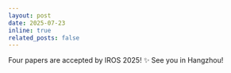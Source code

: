 ```yaml
---
layout: post
date: 2025-07-23
inline: true
related_posts: false
---
```


Four papers are accepted by IROS 2025! :sparkles: See you in Hangzhou!
